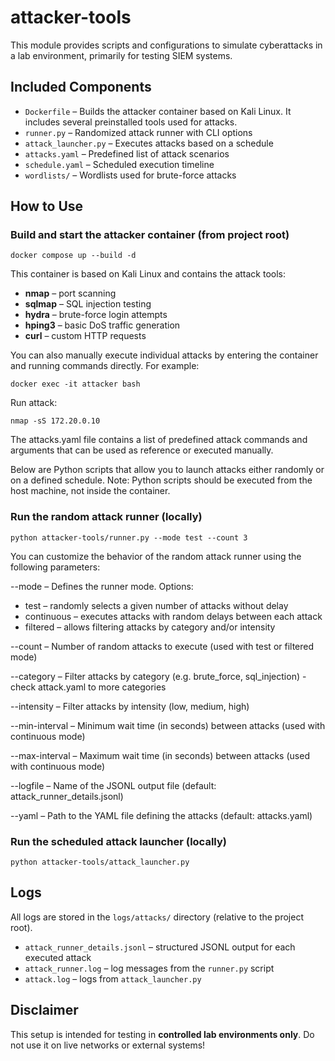 
# attacker-tools

This module provides scripts and configurations to simulate cyberattacks in a lab environment, primarily for testing SIEM systems.

##  Included Components

- `Dockerfile` – Builds the attacker container based on Kali Linux. It includes several preinstalled tools used for attacks.
- `runner.py` – Randomized attack runner with CLI options
- `attack_launcher.py` – Executes attacks based on a schedule
- `attacks.yaml` – Predefined list of attack scenarios
- `schedule.yaml` – Scheduled execution timeline
- `wordlists/` – Wordlists used for brute-force attacks

##  How to Use

###  Build and start the attacker container (from project root)

```
docker compose up --build -d
```

This container is based on Kali Linux and contains the attack tools:

- **nmap** – port scanning
- **sqlmap** – SQL injection testing
- **hydra** – brute-force login attempts
- **hping3** – basic DoS traffic generation
- **curl** – custom HTTP requests

You can also manually execute individual attacks by entering the container and running commands directly. For example:
```
docker exec -it attacker bash
```
Run attack: 
```
nmap -sS 172.20.0.10
```

The attacks.yaml file contains a list of predefined attack commands and arguments that can be used as reference or executed manually.


Below are Python scripts that allow you to launch attacks either randomly or on a defined schedule.
Note: Python scripts should be executed from the host machine, not inside the container.

### Run the random attack runner (locally)

```
python attacker-tools/runner.py --mode test --count 3
```

You can customize the behavior of the random attack runner using the following parameters:

--mode – Defines the runner mode. Options:
  - test – randomly selects a given number of attacks without delay
  - continuous – executes attacks with random delays between each attack
  - filtered – allows filtering attacks by category and/or intensity

--count – Number of random attacks to execute (used with test or filtered mode)

--category – Filter attacks by category (e.g. brute_force, sql_injection) - check attack.yaml to more categories

--intensity – Filter attacks by intensity (low, medium, high)

--min-interval – Minimum wait time (in seconds) between attacks (used with continuous mode)

--max-interval – Maximum wait time (in seconds) between attacks (used with continuous mode)

--logfile – Name of the JSONL output file (default: attack_runner_details.jsonl)

--yaml – Path to the YAML file defining the attacks (default: attacks.yaml)


### Run the scheduled attack launcher (locally)

```
python attacker-tools/attack_launcher.py
```


## Logs

All logs are stored in the `logs/attacks/` directory (relative to the project root).

- `attack_runner_details.jsonl` – structured JSONL output for each executed attack
- `attack_runner.log` – log messages from the `runner.py` script
- `attack.log` –  logs from `attack_launcher.py`

## Disclaimer

This setup is intended for testing in **controlled lab environments only**. Do not use it on live networks or external systems!

